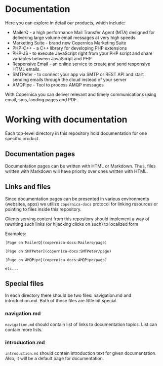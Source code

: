 # Documentation

Here you can explore in detail our products, which include:

- MailerQ - a high performance Mail Transfer Agent (MTA) designed for delivering large volume email messages at very high speeds
- Marketing Suite - brand new Copernica Marketing Suite
- PHP-C++ - a C++ library for developing PHP extensions
- PHP-JS - to execute JavaScript right from your PHP script and share variables between JavaScript and PHP
- Responsive Email - an online service to create and send responsive HTML emails.
- SMTPeter - to connect your app via SMTP or REST API and start sending emails through the cloud instead of your server
- AMQPipe - Tool to process AMQP messages

With Copernica you can deliver relevant and timely communications using email, sms, landing pages and PDF.
 
# Working with documentation

Each top-level directory in this repository hold documentation for one specific
product. 

## Documentation pages

Documentation pages can be written with HTML or Markdown. Thus, files written 
with Markdown will have priority over ones written with HTML.

## Links and files

Since documentation pages can be presented in various environments (websites, apps)
we utilize `copernica-docs` protocol for linking resources or pointing to files 
inside this repository.

Clients serving content from this repository should implement a way of rewriting
such links (or hijacking clicks on such) to localized form

Examples:

```
[Page on MailerQ](copernica-docs:Mailerq/page)

[Page on SMTPeter](copernica-docs:SMTPeter/page)

[Page on AMQPipe](copernica-docs:AMQPipe/page)

etc...
```

## Special files

In each directory there should be two files: navigation.md and introduction.md.
Both of those files are little bit special. 

### navigation.md 

`navigation.md` should contain list of links to documentation topics. List can
contain more lists.

### introduction.md

`introduction.md` should contain introduction text for given documentation. Also,
it will be a default page for documentation.
